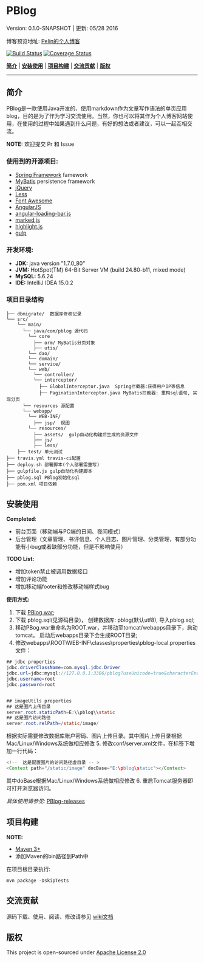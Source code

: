 # PBlog
Version: 0.1.0-SNAPSHOT | 更新: 05/28 2016

博客预览地址: [Pelin的个人博客](http://www.pelinli.com)

[![Build Status](https://travis-ci.org/penglongli/PBlog.svg?branch=master)](https://travis-ci.org/penglongli/PBlog) [![Coverage Status](https://coveralls.io/repos/github/penglongli/PBlog/badge.svg?branch=master)](https://coveralls.io/github/penglongli/PBlog?branch=master)

[**简介**](#简介) | 
[**安装使用**](#安装使用) | 
[**项目构建**](#项目构建) | [**交流贡献**](#交流贡献) |  [**版权**](#版权)
 
---

## 简介
PBlog是一款使用Java开发的、使用markdown作为文章写作语法的单页应用blog，目的是为了作为学习交流使用。当然，你也可以将其作为个人博客网站使用，在使用的过程中如果遇到什么问题，有好的想法或者建议，可以一起互相交流。

**NOTE:**
欢迎提交 Pr 和 Issue

### 使用到的开源项目:
- [Spring Framework](http://spring.io/) famework
- [MyBatis](http://www.mybatis.org/mybatis-3/) persistence framework
- [jQuery](http://jquery.com) 
- [Less](http://lesscss.org/)
- [Font Awesome](http://www.bootcss.com/p/font-awesome/)
- [AngularJS](https://angularjs.org/)
- [angular-loading-bar.js](https://github.com/chieffancypants/angular-loading-bar)
- [marked.js](https://github.com/chjj/marked)
- [highlight.js](https://highlightjs.org/)
- [gulp](http://gulpjs.com/)

### 开发环境:
- **JDK:** java version "1.7.0_80" 
- **JVM:** HotSpot(TM) 64-Bit Server VM (build 24.80-b11, mixed mode)
- **MySQL:** 5.6.24
- **IDE:** IntelliJ IDEA 15.0.2

### 项目目录结构
```
├── dbmigrate/  数据库修改记录
└── src/
    └── main/ 
      └── java/com/pblog 源代码
        └── core
          ├── orm/ MyBatis分页对象
          ├── utis/ 
        └── dao/
        └── domain/
        └── service/
        └── web/ 
          └── controller/
          └── interceptor/
            ├── GlobalInterceptor.java  Spring拦截器:获得用户IP等信息
            ├── PaginationInterceptor.java MyBatis拦截器: 重构sql语句, 实现分页
      └── resources 源配置 
      └── webapp/ 
        └── WEB-INF/ 
          ├── jsp/  视图
        └── resources/
          ├── assets/  gulp自动化构建后生成的资源文件
          ├── js/  
          ├── less/
    ├── test/ 单元测试
├── travis.yml travis-ci配置
├── deploy.sh 部署脚本(个人部署需重写)
├── gulpfile.js gulp自动化构建脚本
├── pblog.sql PBlog初始化sql
├── pom.xml 项目依赖

```
## 安装使用

**Completed**:

* 前台页面（移动端与PC端的日间、夜间模式）
* 后台管理（文章管理、书评信息、个人日志、图片管理、分类管理，有部分功能有小bug或者缺部分功能，但是不影响使用）

**TODO List:**
* 增加token禁止被调用数据接口
* 增加评论功能
* 增加移动端footer和修改移动端样式bug

**使用方式:**

1. 下载 [PBlog.war](https://github.com/penglongli/PBlog/releases/download/0.1.1/PBlog.war);
2. 下载 pblog.sql(见源码目录)， 创建数据库: pblog(默认utf8), 导入pblog.sql;
3. 移动PBog.war重命名为ROOT.war，并移动至tomcat/webapps目录下，启动tomcat。 启动后webapps目录下会生成ROOT目录;
4. 修改webapps\ROOT\WEB-INF\classes\properties\pblog-local.properties文件：
``` java
## jdbc properties
jdbc.driverClassName=com.mysql.jdbc.Driver
jdbc.url=jdbc:mysql://127.0.0.1:3306/pblog?useUnicode=true&characterEncoding=UTF-8
jdbc.username=root
jdbc.password=root


## imageUtils properties
## 这是图片上传目录
server.root.staticPath=E:\\pblog\\static
## 这是图片访问路径
server.root.relPath=/static/image/
```
根据实际需要修改数据库账户密码、图片上传目录。其中图片上传目录根据Mac/Linux/Windows系统做相应修改
5. 修改conf/server.xml文件，在标签下增加一行代码：
``` java
<!--  这是配置图片的访问路径虚目录 -- >
<Context path="/static/image" docBase="E:\pblog\static"></Context>
```
其中doBase根据Mac/Linux/Windows系统做相应修改
6. 重启Tomcat服务器即可打开浏览器访问。

*具体使用请参见:* [PBlog-releases](https://github.com/penglongli/PBlog/releases/)

## 项目构建
**NOTE:** 

* [Maven 3+](http://maven.apache.org/download.cgi)
* 添加Maven的bin路径到Path中

在项目根目录执行:
```
mvn package -DskipTests
```

## 交流贡献

源码下载、使用、阅读、修改请参见 [wiki文档](https://github.com/penglongli/PBlog/wiki)

## 版权
This project is open-sourced under [Apache License 2.0](http://www.apache.org/licenses/LICENSE-2.0)



